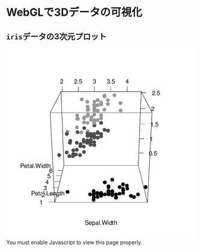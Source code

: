 # WebGLで3Dデータの可視化




## `iris`データの3次元プロット

<script src="CanvasMatrix.js" type="text/javascript"></script>
<canvas id="webgl_sample_01textureCanvas" style="display: none;" width="256" height="256">
<img src="webgl_sample_01snapshot.png" alt="webgl_sample_01snapshot" width=505/><br>
	Your browser does not support the HTML5 canvas element.</canvas>
<!-- ****** points object 6 ****** -->
<script id="webgl_sample_01vshader6" type="x-shader/x-vertex">
	attribute vec3 aPos;
	attribute vec4 aCol;
	uniform mat4 mvMatrix;
	uniform mat4 prMatrix;
	varying vec4 vCol;
	varying vec4 vPosition;
	void main(void) {
	  vPosition = mvMatrix * vec4(aPos, 1.);
	  gl_Position = prMatrix * vPosition;
	  gl_PointSize = 10.;
	  vCol = aCol;
	}
</script>
<script id="webgl_sample_01fshader6" type="x-shader/x-fragment"> 
	#ifdef GL_ES
	precision highp float;
	#endif
	varying vec4 vCol; // carries alpha
	varying vec4 vPosition;
	void main(void) {
      vec4 colDiff = vCol;
	  vec4 lighteffect = colDiff;
	  gl_FragColor = lighteffect;
	}
</script> 
<!-- ****** text object 8 ****** -->
<script id="webgl_sample_01vshader8" type="x-shader/x-vertex">
	attribute vec3 aPos;
	attribute vec4 aCol;
	uniform mat4 mvMatrix;
	uniform mat4 prMatrix;
	varying vec4 vCol;
	varying vec4 vPosition;
	attribute vec2 aTexcoord;
	varying vec2 vTexcoord;
	attribute vec2 aOfs;
	void main(void) {
	  vCol = aCol;
	  vTexcoord = aTexcoord;
	  vec4 pos = prMatrix * mvMatrix * vec4(aPos, 1.);
	  pos = pos/pos.w;
	  gl_Position = pos + vec4(aOfs, 0.,0.);
	}
</script>
<script id="webgl_sample_01fshader8" type="x-shader/x-fragment"> 
	#ifdef GL_ES
	precision highp float;
	#endif
	varying vec4 vCol; // carries alpha
	varying vec4 vPosition;
	varying vec2 vTexcoord;
	uniform sampler2D uSampler;
	void main(void) {
      vec4 colDiff = vCol;
	  vec4 lighteffect = colDiff;
	  vec4 textureColor = lighteffect*texture2D(uSampler, vTexcoord);
	  if (textureColor.a < 0.1)
	    discard;
	  else
	    gl_FragColor = textureColor;
	}
</script> 
<!-- ****** text object 9 ****** -->
<script id="webgl_sample_01vshader9" type="x-shader/x-vertex">
	attribute vec3 aPos;
	attribute vec4 aCol;
	uniform mat4 mvMatrix;
	uniform mat4 prMatrix;
	varying vec4 vCol;
	varying vec4 vPosition;
	attribute vec2 aTexcoord;
	varying vec2 vTexcoord;
	attribute vec2 aOfs;
	void main(void) {
	  vCol = aCol;
	  vTexcoord = aTexcoord;
	  vec4 pos = prMatrix * mvMatrix * vec4(aPos, 1.);
	  pos = pos/pos.w;
	  gl_Position = pos + vec4(aOfs, 0.,0.);
	}
</script>
<script id="webgl_sample_01fshader9" type="x-shader/x-fragment"> 
	#ifdef GL_ES
	precision highp float;
	#endif
	varying vec4 vCol; // carries alpha
	varying vec4 vPosition;
	varying vec2 vTexcoord;
	uniform sampler2D uSampler;
	void main(void) {
      vec4 colDiff = vCol;
	  vec4 lighteffect = colDiff;
	  vec4 textureColor = lighteffect*texture2D(uSampler, vTexcoord);
	  if (textureColor.a < 0.1)
	    discard;
	  else
	    gl_FragColor = textureColor;
	}
</script> 
<!-- ****** text object 10 ****** -->
<script id="webgl_sample_01vshader10" type="x-shader/x-vertex">
	attribute vec3 aPos;
	attribute vec4 aCol;
	uniform mat4 mvMatrix;
	uniform mat4 prMatrix;
	varying vec4 vCol;
	varying vec4 vPosition;
	attribute vec2 aTexcoord;
	varying vec2 vTexcoord;
	attribute vec2 aOfs;
	void main(void) {
	  vCol = aCol;
	  vTexcoord = aTexcoord;
	  vec4 pos = prMatrix * mvMatrix * vec4(aPos, 1.);
	  pos = pos/pos.w;
	  gl_Position = pos + vec4(aOfs, 0.,0.);
	}
</script>
<script id="webgl_sample_01fshader10" type="x-shader/x-fragment"> 
	#ifdef GL_ES
	precision highp float;
	#endif
	varying vec4 vCol; // carries alpha
	varying vec4 vPosition;
	varying vec2 vTexcoord;
	uniform sampler2D uSampler;
	void main(void) {
      vec4 colDiff = vCol;
	  vec4 lighteffect = colDiff;
	  vec4 textureColor = lighteffect*texture2D(uSampler, vTexcoord);
	  if (textureColor.a < 0.1)
	    discard;
	  else
	    gl_FragColor = textureColor;
	}
</script> 
<!-- ****** lines object 11 ****** -->
<script id="webgl_sample_01vshader11" type="x-shader/x-vertex">
	attribute vec3 aPos;
	attribute vec4 aCol;
	uniform mat4 mvMatrix;
	uniform mat4 prMatrix;
	varying vec4 vCol;
	varying vec4 vPosition;
	void main(void) {
	  vPosition = mvMatrix * vec4(aPos, 1.);
	  gl_Position = prMatrix * vPosition;
	  vCol = aCol;
	}
</script>
<script id="webgl_sample_01fshader11" type="x-shader/x-fragment"> 
	#ifdef GL_ES
	precision highp float;
	#endif
	varying vec4 vCol; // carries alpha
	varying vec4 vPosition;
	void main(void) {
      vec4 colDiff = vCol;
	  vec4 lighteffect = colDiff;
	  gl_FragColor = lighteffect;
	}
</script> 
<!-- ****** text object 12 ****** -->
<script id="webgl_sample_01vshader12" type="x-shader/x-vertex">
	attribute vec3 aPos;
	attribute vec4 aCol;
	uniform mat4 mvMatrix;
	uniform mat4 prMatrix;
	varying vec4 vCol;
	varying vec4 vPosition;
	attribute vec2 aTexcoord;
	varying vec2 vTexcoord;
	attribute vec2 aOfs;
	void main(void) {
	  vCol = aCol;
	  vTexcoord = aTexcoord;
	  vec4 pos = prMatrix * mvMatrix * vec4(aPos, 1.);
	  pos = pos/pos.w;
	  gl_Position = pos + vec4(aOfs, 0.,0.);
	}
</script>
<script id="webgl_sample_01fshader12" type="x-shader/x-fragment"> 
	#ifdef GL_ES
	precision highp float;
	#endif
	varying vec4 vCol; // carries alpha
	varying vec4 vPosition;
	varying vec2 vTexcoord;
	uniform sampler2D uSampler;
	void main(void) {
      vec4 colDiff = vCol;
	  vec4 lighteffect = colDiff;
	  vec4 textureColor = lighteffect*texture2D(uSampler, vTexcoord);
	  if (textureColor.a < 0.1)
	    discard;
	  else
	    gl_FragColor = textureColor;
	}
</script> 
<!-- ****** lines object 13 ****** -->
<script id="webgl_sample_01vshader13" type="x-shader/x-vertex">
	attribute vec3 aPos;
	attribute vec4 aCol;
	uniform mat4 mvMatrix;
	uniform mat4 prMatrix;
	varying vec4 vCol;
	varying vec4 vPosition;
	void main(void) {
	  vPosition = mvMatrix * vec4(aPos, 1.);
	  gl_Position = prMatrix * vPosition;
	  vCol = aCol;
	}
</script>
<script id="webgl_sample_01fshader13" type="x-shader/x-fragment"> 
	#ifdef GL_ES
	precision highp float;
	#endif
	varying vec4 vCol; // carries alpha
	varying vec4 vPosition;
	void main(void) {
      vec4 colDiff = vCol;
	  vec4 lighteffect = colDiff;
	  gl_FragColor = lighteffect;
	}
</script> 
<!-- ****** text object 14 ****** -->
<script id="webgl_sample_01vshader14" type="x-shader/x-vertex">
	attribute vec3 aPos;
	attribute vec4 aCol;
	uniform mat4 mvMatrix;
	uniform mat4 prMatrix;
	varying vec4 vCol;
	varying vec4 vPosition;
	attribute vec2 aTexcoord;
	varying vec2 vTexcoord;
	attribute vec2 aOfs;
	void main(void) {
	  vCol = aCol;
	  vTexcoord = aTexcoord;
	  vec4 pos = prMatrix * mvMatrix * vec4(aPos, 1.);
	  pos = pos/pos.w;
	  gl_Position = pos + vec4(aOfs, 0.,0.);
	}
</script>
<script id="webgl_sample_01fshader14" type="x-shader/x-fragment"> 
	#ifdef GL_ES
	precision highp float;
	#endif
	varying vec4 vCol; // carries alpha
	varying vec4 vPosition;
	varying vec2 vTexcoord;
	uniform sampler2D uSampler;
	void main(void) {
      vec4 colDiff = vCol;
	  vec4 lighteffect = colDiff;
	  vec4 textureColor = lighteffect*texture2D(uSampler, vTexcoord);
	  if (textureColor.a < 0.1)
	    discard;
	  else
	    gl_FragColor = textureColor;
	}
</script> 
<!-- ****** lines object 15 ****** -->
<script id="webgl_sample_01vshader15" type="x-shader/x-vertex">
	attribute vec3 aPos;
	attribute vec4 aCol;
	uniform mat4 mvMatrix;
	uniform mat4 prMatrix;
	varying vec4 vCol;
	varying vec4 vPosition;
	void main(void) {
	  vPosition = mvMatrix * vec4(aPos, 1.);
	  gl_Position = prMatrix * vPosition;
	  vCol = aCol;
	}
</script>
<script id="webgl_sample_01fshader15" type="x-shader/x-fragment"> 
	#ifdef GL_ES
	precision highp float;
	#endif
	varying vec4 vCol; // carries alpha
	varying vec4 vPosition;
	void main(void) {
      vec4 colDiff = vCol;
	  vec4 lighteffect = colDiff;
	  gl_FragColor = lighteffect;
	}
</script> 
<!-- ****** text object 16 ****** -->
<script id="webgl_sample_01vshader16" type="x-shader/x-vertex">
	attribute vec3 aPos;
	attribute vec4 aCol;
	uniform mat4 mvMatrix;
	uniform mat4 prMatrix;
	varying vec4 vCol;
	varying vec4 vPosition;
	attribute vec2 aTexcoord;
	varying vec2 vTexcoord;
	attribute vec2 aOfs;
	void main(void) {
	  vCol = aCol;
	  vTexcoord = aTexcoord;
	  vec4 pos = prMatrix * mvMatrix * vec4(aPos, 1.);
	  pos = pos/pos.w;
	  gl_Position = pos + vec4(aOfs, 0.,0.);
	}
</script>
<script id="webgl_sample_01fshader16" type="x-shader/x-fragment"> 
	#ifdef GL_ES
	precision highp float;
	#endif
	varying vec4 vCol; // carries alpha
	varying vec4 vPosition;
	varying vec2 vTexcoord;
	uniform sampler2D uSampler;
	void main(void) {
      vec4 colDiff = vCol;
	  vec4 lighteffect = colDiff;
	  vec4 textureColor = lighteffect*texture2D(uSampler, vTexcoord);
	  if (textureColor.a < 0.1)
	    discard;
	  else
	    gl_FragColor = textureColor;
	}
</script> 
<!-- ****** lines object 17 ****** -->
<script id="webgl_sample_01vshader17" type="x-shader/x-vertex">
	attribute vec3 aPos;
	attribute vec4 aCol;
	uniform mat4 mvMatrix;
	uniform mat4 prMatrix;
	varying vec4 vCol;
	varying vec4 vPosition;
	void main(void) {
	  vPosition = mvMatrix * vec4(aPos, 1.);
	  gl_Position = prMatrix * vPosition;
	  vCol = aCol;
	}
</script>
<script id="webgl_sample_01fshader17" type="x-shader/x-fragment"> 
	#ifdef GL_ES
	precision highp float;
	#endif
	varying vec4 vCol; // carries alpha
	varying vec4 vPosition;
	void main(void) {
      vec4 colDiff = vCol;
	  vec4 lighteffect = colDiff;
	  gl_FragColor = lighteffect;
	}
</script> 
<script type="text/javascript"> 
	function getShader ( gl, id ){
	   var shaderScript = document.getElementById ( id );
	   var str = "";
	   var k = shaderScript.firstChild;
	   while ( k ){
	     if ( k.nodeType == 3 ) str += k.textContent;
	     k = k.nextSibling;
	   }
	   var shader;
	   if ( shaderScript.type == "x-shader/x-fragment" )
             shader = gl.createShader ( gl.FRAGMENT_SHADER );
	   else if ( shaderScript.type == "x-shader/x-vertex" )
             shader = gl.createShader(gl.VERTEX_SHADER);
	   else return null;
	   gl.shaderSource(shader, str);
	   gl.compileShader(shader);
	   if (gl.getShaderParameter(shader, gl.COMPILE_STATUS) == 0)
	     alert(gl.getShaderInfoLog(shader));
	   return shader;
	}
	var min = Math.min;
	var max = Math.max;
	var sqrt = Math.sqrt;
	var sin = Math.sin;
	var acos = Math.acos;
	var tan = Math.tan;
	var SQRT2 = Math.SQRT2;
	var PI = Math.PI;
	var log = Math.log;
	var exp = Math.exp;
	function webgl_sample_01webGLStart() {
	   var debug = function(msg) {
	     document.getElementById("webgl_sample_01debug").innerHTML = msg;
	   }
	   debug("");
	   var canvas = document.getElementById("webgl_sample_01canvas");
	   if (!window.WebGLRenderingContext){
	     debug("<img src=\"webgl_sample_01snapshot.png\" alt=\"webgl_sample_01snapshot\" width=505/><br> Your browser does not support WebGL. See <a href=\"http://get.webgl.org\">http://get.webgl.org</a>");
	     return;
	   }
	   var gl;
	   try {
	     // Try to grab the standard context. If it fails, fallback to experimental.
	     gl = canvas.getContext("webgl") 
	       || canvas.getContext("experimental-webgl");
	   }
	   catch(e) {}
	   if ( !gl ) {
	     debug("<img src=\"webgl_sample_01snapshot.png\" alt=\"webgl_sample_01snapshot\" width=505/><br> Your browser appears to support WebGL, but did not create a WebGL context.  See <a href=\"http://get.webgl.org\">http://get.webgl.org</a>");
	     return;
	   }
	   var width = 505;  var height = 505;
	   canvas.width = width;   canvas.height = height;
	   gl.viewport(0, 0, width, height);
	   var prMatrix = new CanvasMatrix4();
	   var mvMatrix = new CanvasMatrix4();
	   var normMatrix = new CanvasMatrix4();
	   var saveMat = new CanvasMatrix4();
	   saveMat.makeIdentity();
	   var distance;
	   var posLoc = 0;
	   var colLoc = 1;
	   var zoom = 1;
	   var fov = 30;
	   var userMatrix = new CanvasMatrix4();
	   userMatrix.load([
	    1, 0, 0, 0,
	    0, 0.3420201, -0.9396926, 0,
	    0, 0.9396926, 0.3420201, 0,
	    0, 0, 0, 1
		]);
	   function getPowerOfTwo(value) {
	     var pow = 1;
	     while(pow<value) {
	       pow *= 2;
	     }
	     return pow;
	   }
	   function handleLoadedTexture(texture, textureCanvas) {
	     gl.pixelStorei(gl.UNPACK_FLIP_Y_WEBGL, true);
	     gl.bindTexture(gl.TEXTURE_2D, texture);
	     gl.texImage2D(gl.TEXTURE_2D, 0, gl.RGBA, gl.RGBA, gl.UNSIGNED_BYTE, textureCanvas);
	     gl.texParameteri(gl.TEXTURE_2D, gl.TEXTURE_MAG_FILTER, gl.LINEAR);
	     gl.texParameteri(gl.TEXTURE_2D, gl.TEXTURE_MIN_FILTER, gl.LINEAR_MIPMAP_NEAREST);
	     gl.generateMipmap(gl.TEXTURE_2D);
	     gl.bindTexture(gl.TEXTURE_2D, null);
	   }
	   function loadImageToTexture(filename, texture) {   
	     var canvas = document.getElementById("webgl_sample_01textureCanvas");
	     var ctx = canvas.getContext("2d");
	     var image = new Image();
	     image.onload = function() {
	       var w = image.width;
	       var h = image.height;
	       var canvasX = getPowerOfTwo(w);
	       var canvasY = getPowerOfTwo(h);
	       canvas.width = canvasX;
	       canvas.height = canvasY;
	       ctx.imageSmoothingEnabled = true;
	       ctx.drawImage(image, 0, 0, canvasX, canvasY);
	       handleLoadedTexture(texture, canvas);
   	       drawScene();
	     }
	     image.src = filename;
	   }  	   
	   function drawTextToCanvas(text, cex) {
	     var canvasX, canvasY;
	     var textX, textY;
	     var textHeight = 20 * cex;
	     var textColour = "white";
	     var fontFamily = "Arial";
	     var backgroundColour = "rgba(0,0,0,0)";
	     var canvas = document.getElementById("webgl_sample_01textureCanvas");
	     var ctx = canvas.getContext("2d");
	     ctx.font = textHeight+"px "+fontFamily;
             canvasX = 1;
             var widths = [];
	     for (var i = 0; i < text.length; i++)  {
	       widths[i] = ctx.measureText(text[i]).width;
	       canvasX = (widths[i] > canvasX) ? widths[i] : canvasX;
	     }	  
	     canvasX = getPowerOfTwo(canvasX);
	     var offset = 2*textHeight; // offset to first baseline
	     var skip = 2*textHeight;   // skip between baselines	  
	     canvasY = getPowerOfTwo(offset + text.length*skip);
	     canvas.width = canvasX;
	     canvas.height = canvasY;
	     ctx.fillStyle = backgroundColour;
	     ctx.fillRect(0, 0, ctx.canvas.width, ctx.canvas.height);
	     ctx.fillStyle = textColour;
	     ctx.textAlign = "left";
	     ctx.textBaseline = "alphabetic";
	     ctx.font = textHeight+"px "+fontFamily;
	     for(var i = 0; i < text.length; i++) {
	       textY = i*skip + offset;
	       ctx.fillText(text[i], 0,  textY);
	     }
	     return {canvasX:canvasX, canvasY:canvasY,
	             widths:widths, textHeight:textHeight,
	             offset:offset, skip:skip};
	   }
	   // ****** points object 6 ******
	   var prog6  = gl.createProgram();
	   gl.attachShader(prog6, getShader( gl, "webgl_sample_01vshader6" ));
	   gl.attachShader(prog6, getShader( gl, "webgl_sample_01fshader6" ));
	   //  Force aPos to location 0, aCol to location 1 
	   gl.bindAttribLocation(prog6, 0, "aPos");
	   gl.bindAttribLocation(prog6, 1, "aCol");
	   gl.linkProgram(prog6);
	   var v=new Float32Array([
	    3.5, 1.4, 0.2, 0, 0, 0, 1,
	    3, 1.4, 0.2, 0, 0, 0, 1,
	    3.2, 1.3, 0.2, 0, 0, 0, 1,
	    3.1, 1.5, 0.2, 0, 0, 0, 1,
	    3.6, 1.4, 0.2, 0, 0, 0, 1,
	    3.9, 1.7, 0.4, 0, 0, 0, 1,
	    3.4, 1.4, 0.3, 0, 0, 0, 1,
	    3.4, 1.5, 0.2, 0, 0, 0, 1,
	    2.9, 1.4, 0.2, 0, 0, 0, 1,
	    3.1, 1.5, 0.1, 0, 0, 0, 1,
	    3.7, 1.5, 0.2, 0, 0, 0, 1,
	    3.4, 1.6, 0.2, 0, 0, 0, 1,
	    3, 1.4, 0.1, 0, 0, 0, 1,
	    3, 1.1, 0.1, 0, 0, 0, 1,
	    4, 1.2, 0.2, 0, 0, 0, 1,
	    4.4, 1.5, 0.4, 0, 0, 0, 1,
	    3.9, 1.3, 0.4, 0, 0, 0, 1,
	    3.5, 1.4, 0.3, 0, 0, 0, 1,
	    3.8, 1.7, 0.3, 0, 0, 0, 1,
	    3.8, 1.5, 0.3, 0, 0, 0, 1,
	    3.4, 1.7, 0.2, 0, 0, 0, 1,
	    3.7, 1.5, 0.4, 0, 0, 0, 1,
	    3.6, 1, 0.2, 0, 0, 0, 1,
	    3.3, 1.7, 0.5, 0, 0, 0, 1,
	    3.4, 1.9, 0.2, 0, 0, 0, 1,
	    3, 1.6, 0.2, 0, 0, 0, 1,
	    3.4, 1.6, 0.4, 0, 0, 0, 1,
	    3.5, 1.5, 0.2, 0, 0, 0, 1,
	    3.4, 1.4, 0.2, 0, 0, 0, 1,
	    3.2, 1.6, 0.2, 0, 0, 0, 1,
	    3.1, 1.6, 0.2, 0, 0, 0, 1,
	    3.4, 1.5, 0.4, 0, 0, 0, 1,
	    4.1, 1.5, 0.1, 0, 0, 0, 1,
	    4.2, 1.4, 0.2, 0, 0, 0, 1,
	    3.1, 1.5, 0.2, 0, 0, 0, 1,
	    3.2, 1.2, 0.2, 0, 0, 0, 1,
	    3.5, 1.3, 0.2, 0, 0, 0, 1,
	    3.6, 1.4, 0.1, 0, 0, 0, 1,
	    3, 1.3, 0.2, 0, 0, 0, 1,
	    3.4, 1.5, 0.2, 0, 0, 0, 1,
	    3.5, 1.3, 0.3, 0, 0, 0, 1,
	    2.3, 1.3, 0.3, 0, 0, 0, 1,
	    3.2, 1.3, 0.2, 0, 0, 0, 1,
	    3.5, 1.6, 0.6, 0, 0, 0, 1,
	    3.8, 1.9, 0.4, 0, 0, 0, 1,
	    3, 1.4, 0.3, 0, 0, 0, 1,
	    3.8, 1.6, 0.2, 0, 0, 0, 1,
	    3.2, 1.4, 0.2, 0, 0, 0, 1,
	    3.7, 1.5, 0.2, 0, 0, 0, 1,
	    3.3, 1.4, 0.2, 0, 0, 0, 1,
	    3.2, 4.7, 1.4, 0.3019608, 0.3019608, 0.3019608, 1,
	    3.2, 4.5, 1.5, 0.3019608, 0.3019608, 0.3019608, 1,
	    3.1, 4.9, 1.5, 0.3019608, 0.3019608, 0.3019608, 1,
	    2.3, 4, 1.3, 0.3019608, 0.3019608, 0.3019608, 1,
	    2.8, 4.6, 1.5, 0.3019608, 0.3019608, 0.3019608, 1,
	    2.8, 4.5, 1.3, 0.3019608, 0.3019608, 0.3019608, 1,
	    3.3, 4.7, 1.6, 0.3019608, 0.3019608, 0.3019608, 1,
	    2.4, 3.3, 1, 0.3019608, 0.3019608, 0.3019608, 1,
	    2.9, 4.6, 1.3, 0.3019608, 0.3019608, 0.3019608, 1,
	    2.7, 3.9, 1.4, 0.3019608, 0.3019608, 0.3019608, 1,
	    2, 3.5, 1, 0.3019608, 0.3019608, 0.3019608, 1,
	    3, 4.2, 1.5, 0.3019608, 0.3019608, 0.3019608, 1,
	    2.2, 4, 1, 0.3019608, 0.3019608, 0.3019608, 1,
	    2.9, 4.7, 1.4, 0.3019608, 0.3019608, 0.3019608, 1,
	    2.9, 3.6, 1.3, 0.3019608, 0.3019608, 0.3019608, 1,
	    3.1, 4.4, 1.4, 0.3019608, 0.3019608, 0.3019608, 1,
	    3, 4.5, 1.5, 0.3019608, 0.3019608, 0.3019608, 1,
	    2.7, 4.1, 1, 0.3019608, 0.3019608, 0.3019608, 1,
	    2.2, 4.5, 1.5, 0.3019608, 0.3019608, 0.3019608, 1,
	    2.5, 3.9, 1.1, 0.3019608, 0.3019608, 0.3019608, 1,
	    3.2, 4.8, 1.8, 0.3019608, 0.3019608, 0.3019608, 1,
	    2.8, 4, 1.3, 0.3019608, 0.3019608, 0.3019608, 1,
	    2.5, 4.9, 1.5, 0.3019608, 0.3019608, 0.3019608, 1,
	    2.8, 4.7, 1.2, 0.3019608, 0.3019608, 0.3019608, 1,
	    2.9, 4.3, 1.3, 0.3019608, 0.3019608, 0.3019608, 1,
	    3, 4.4, 1.4, 0.3019608, 0.3019608, 0.3019608, 1,
	    2.8, 4.8, 1.4, 0.3019608, 0.3019608, 0.3019608, 1,
	    3, 5, 1.7, 0.3019608, 0.3019608, 0.3019608, 1,
	    2.9, 4.5, 1.5, 0.3019608, 0.3019608, 0.3019608, 1,
	    2.6, 3.5, 1, 0.3019608, 0.3019608, 0.3019608, 1,
	    2.4, 3.8, 1.1, 0.3019608, 0.3019608, 0.3019608, 1,
	    2.4, 3.7, 1, 0.3019608, 0.3019608, 0.3019608, 1,
	    2.7, 3.9, 1.2, 0.3019608, 0.3019608, 0.3019608, 1,
	    2.7, 5.1, 1.6, 0.3019608, 0.3019608, 0.3019608, 1,
	    3, 4.5, 1.5, 0.3019608, 0.3019608, 0.3019608, 1,
	    3.4, 4.5, 1.6, 0.3019608, 0.3019608, 0.3019608, 1,
	    3.1, 4.7, 1.5, 0.3019608, 0.3019608, 0.3019608, 1,
	    2.3, 4.4, 1.3, 0.3019608, 0.3019608, 0.3019608, 1,
	    3, 4.1, 1.3, 0.3019608, 0.3019608, 0.3019608, 1,
	    2.5, 4, 1.3, 0.3019608, 0.3019608, 0.3019608, 1,
	    2.6, 4.4, 1.2, 0.3019608, 0.3019608, 0.3019608, 1,
	    3, 4.6, 1.4, 0.3019608, 0.3019608, 0.3019608, 1,
	    2.6, 4, 1.2, 0.3019608, 0.3019608, 0.3019608, 1,
	    2.3, 3.3, 1, 0.3019608, 0.3019608, 0.3019608, 1,
	    2.7, 4.2, 1.3, 0.3019608, 0.3019608, 0.3019608, 1,
	    3, 4.2, 1.2, 0.3019608, 0.3019608, 0.3019608, 1,
	    2.9, 4.2, 1.3, 0.3019608, 0.3019608, 0.3019608, 1,
	    2.9, 4.3, 1.3, 0.3019608, 0.3019608, 0.3019608, 1,
	    2.5, 3, 1.1, 0.3019608, 0.3019608, 0.3019608, 1,
	    2.8, 4.1, 1.3, 0.3019608, 0.3019608, 0.3019608, 1,
	    3.3, 6, 2.5, 0.6, 0.6, 0.6, 1,
	    2.7, 5.1, 1.9, 0.6, 0.6, 0.6, 1,
	    3, 5.9, 2.1, 0.6, 0.6, 0.6, 1,
	    2.9, 5.6, 1.8, 0.6, 0.6, 0.6, 1,
	    3, 5.8, 2.2, 0.6, 0.6, 0.6, 1,
	    3, 6.6, 2.1, 0.6, 0.6, 0.6, 1,
	    2.5, 4.5, 1.7, 0.6, 0.6, 0.6, 1,
	    2.9, 6.3, 1.8, 0.6, 0.6, 0.6, 1,
	    2.5, 5.8, 1.8, 0.6, 0.6, 0.6, 1,
	    3.6, 6.1, 2.5, 0.6, 0.6, 0.6, 1,
	    3.2, 5.1, 2, 0.6, 0.6, 0.6, 1,
	    2.7, 5.3, 1.9, 0.6, 0.6, 0.6, 1,
	    3, 5.5, 2.1, 0.6, 0.6, 0.6, 1,
	    2.5, 5, 2, 0.6, 0.6, 0.6, 1,
	    2.8, 5.1, 2.4, 0.6, 0.6, 0.6, 1,
	    3.2, 5.3, 2.3, 0.6, 0.6, 0.6, 1,
	    3, 5.5, 1.8, 0.6, 0.6, 0.6, 1,
	    3.8, 6.7, 2.2, 0.6, 0.6, 0.6, 1,
	    2.6, 6.9, 2.3, 0.6, 0.6, 0.6, 1,
	    2.2, 5, 1.5, 0.6, 0.6, 0.6, 1,
	    3.2, 5.7, 2.3, 0.6, 0.6, 0.6, 1,
	    2.8, 4.9, 2, 0.6, 0.6, 0.6, 1,
	    2.8, 6.7, 2, 0.6, 0.6, 0.6, 1,
	    2.7, 4.9, 1.8, 0.6, 0.6, 0.6, 1,
	    3.3, 5.7, 2.1, 0.6, 0.6, 0.6, 1,
	    3.2, 6, 1.8, 0.6, 0.6, 0.6, 1,
	    2.8, 4.8, 1.8, 0.6, 0.6, 0.6, 1,
	    3, 4.9, 1.8, 0.6, 0.6, 0.6, 1,
	    2.8, 5.6, 2.1, 0.6, 0.6, 0.6, 1,
	    3, 5.8, 1.6, 0.6, 0.6, 0.6, 1,
	    2.8, 6.1, 1.9, 0.6, 0.6, 0.6, 1,
	    3.8, 6.4, 2, 0.6, 0.6, 0.6, 1,
	    2.8, 5.6, 2.2, 0.6, 0.6, 0.6, 1,
	    2.8, 5.1, 1.5, 0.6, 0.6, 0.6, 1,
	    2.6, 5.6, 1.4, 0.6, 0.6, 0.6, 1,
	    3, 6.1, 2.3, 0.6, 0.6, 0.6, 1,
	    3.4, 5.6, 2.4, 0.6, 0.6, 0.6, 1,
	    3.1, 5.5, 1.8, 0.6, 0.6, 0.6, 1,
	    3, 4.8, 1.8, 0.6, 0.6, 0.6, 1,
	    3.1, 5.4, 2.1, 0.6, 0.6, 0.6, 1,
	    3.1, 5.6, 2.4, 0.6, 0.6, 0.6, 1,
	    3.1, 5.1, 2.3, 0.6, 0.6, 0.6, 1,
	    2.7, 5.1, 1.9, 0.6, 0.6, 0.6, 1,
	    3.2, 5.9, 2.3, 0.6, 0.6, 0.6, 1,
	    3.3, 5.7, 2.5, 0.6, 0.6, 0.6, 1,
	    3, 5.2, 2.3, 0.6, 0.6, 0.6, 1,
	    2.5, 5, 1.9, 0.6, 0.6, 0.6, 1,
	    3, 5.2, 2, 0.6, 0.6, 0.6, 1,
	    3.4, 5.4, 2.3, 0.6, 0.6, 0.6, 1,
	    3, 5.1, 1.8, 0.6, 0.6, 0.6, 1
	   ]);
	   var buf6 = gl.createBuffer();
	   gl.bindBuffer(gl.ARRAY_BUFFER, buf6);
	   gl.bufferData(gl.ARRAY_BUFFER, v, gl.STATIC_DRAW);
	   var mvMatLoc6 = gl.getUniformLocation(prog6,"mvMatrix");
	   var prMatLoc6 = gl.getUniformLocation(prog6,"prMatrix");
	   // ****** text object 8 ******
	   var prog8  = gl.createProgram();
	   gl.attachShader(prog8, getShader( gl, "webgl_sample_01vshader8" ));
	   gl.attachShader(prog8, getShader( gl, "webgl_sample_01fshader8" ));
	   //  Force aPos to location 0, aCol to location 1 
	   gl.bindAttribLocation(prog8, 0, "aPos");
	   gl.bindAttribLocation(prog8, 1, "aCol");
	   gl.linkProgram(prog8);
	   var texts = [
	    "Sepal.Width"
	   ];
	   var texinfo = drawTextToCanvas(texts, 1);	 
	   var canvasX8 = texinfo.canvasX;
	   var canvasY8 = texinfo.canvasY;
	   var ofsLoc8 = gl.getAttribLocation(prog8, "aOfs");
	   var texture8 = gl.createTexture();
	   var texLoc8 = gl.getAttribLocation(prog8, "aTexcoord");
	   var sampler8 = gl.getUniformLocation(prog8,"uSampler");
    	   handleLoadedTexture(texture8, document.getElementById("webgl_sample_01textureCanvas"));
	   var v=new Float32Array([
	    3.2, -5.001617e-05, -0.3068, 0, -0.5, 0.5, 0.5,
	    3.2, -5.001617e-05, -0.3068, 1, -0.5, 0.5, 0.5,
	    3.2, -5.001617e-05, -0.3068, 1, 1.5, 0.5, 0.5,
	    3.2, -5.001617e-05, -0.3068, 0, 1.5, 0.5, 0.5
	   ]);
	   for (var i=0; i<1; i++) 
	     for (var j=0; j<4; j++) {
	         ind = 7*(4*i + j) + 3;
	         v[ind+2] = 2*(v[ind]-v[ind+2])*texinfo.widths[i]/width;
	         v[ind+3] = 2*(v[ind+1]-v[ind+3])*texinfo.textHeight/height;
	         v[ind] *= texinfo.widths[i]/texinfo.canvasX;
	         v[ind+1] = 1.0-(texinfo.offset + i*texinfo.skip 
	           - v[ind+1]*texinfo.textHeight)/texinfo.canvasY;
	     }
	   var f=new Uint16Array([
	    0, 1, 2, 0, 2, 3
	   ]);
	   var buf8 = gl.createBuffer();
	   gl.bindBuffer(gl.ARRAY_BUFFER, buf8);
	   gl.bufferData(gl.ARRAY_BUFFER, v, gl.STATIC_DRAW);
	   var ibuf8 = gl.createBuffer();
	   gl.bindBuffer(gl.ELEMENT_ARRAY_BUFFER, ibuf8);
	   gl.bufferData(gl.ELEMENT_ARRAY_BUFFER, f, gl.STATIC_DRAW);
	   var mvMatLoc8 = gl.getUniformLocation(prog8,"mvMatrix");
	   var prMatLoc8 = gl.getUniformLocation(prog8,"prMatrix");
	   // ****** text object 9 ******
	   var prog9  = gl.createProgram();
	   gl.attachShader(prog9, getShader( gl, "webgl_sample_01vshader9" ));
	   gl.attachShader(prog9, getShader( gl, "webgl_sample_01fshader9" ));
	   //  Force aPos to location 0, aCol to location 1 
	   gl.bindAttribLocation(prog9, 0, "aPos");
	   gl.bindAttribLocation(prog9, 1, "aCol");
	   gl.linkProgram(prog9);
	   var texts = [
	    "Petal.Length"
	   ];
	   var texinfo = drawTextToCanvas(texts, 1);	 
	   var canvasX9 = texinfo.canvasX;
	   var canvasY9 = texinfo.canvasY;
	   var ofsLoc9 = gl.getAttribLocation(prog9, "aOfs");
	   var texture9 = gl.createTexture();
	   var texLoc9 = gl.getAttribLocation(prog9, "aTexcoord");
	   var sampler9 = gl.getUniformLocation(prog9,"uSampler");
    	   handleLoadedTexture(texture9, document.getElementById("webgl_sample_01textureCanvas"));
	   var v=new Float32Array([
	    1.5932, 3.95, -0.3068, 0, -0.5, 0.5, 0.5,
	    1.5932, 3.95, -0.3068, 1, -0.5, 0.5, 0.5,
	    1.5932, 3.95, -0.3068, 1, 1.5, 0.5, 0.5,
	    1.5932, 3.95, -0.3068, 0, 1.5, 0.5, 0.5
	   ]);
	   for (var i=0; i<1; i++) 
	     for (var j=0; j<4; j++) {
	         ind = 7*(4*i + j) + 3;
	         v[ind+2] = 2*(v[ind]-v[ind+2])*texinfo.widths[i]/width;
	         v[ind+3] = 2*(v[ind+1]-v[ind+3])*texinfo.textHeight/height;
	         v[ind] *= texinfo.widths[i]/texinfo.canvasX;
	         v[ind+1] = 1.0-(texinfo.offset + i*texinfo.skip 
	           - v[ind+1]*texinfo.textHeight)/texinfo.canvasY;
	     }
	   var f=new Uint16Array([
	    0, 1, 2, 0, 2, 3
	   ]);
	   var buf9 = gl.createBuffer();
	   gl.bindBuffer(gl.ARRAY_BUFFER, buf9);
	   gl.bufferData(gl.ARRAY_BUFFER, v, gl.STATIC_DRAW);
	   var ibuf9 = gl.createBuffer();
	   gl.bindBuffer(gl.ELEMENT_ARRAY_BUFFER, ibuf9);
	   gl.bufferData(gl.ELEMENT_ARRAY_BUFFER, f, gl.STATIC_DRAW);
	   var mvMatLoc9 = gl.getUniformLocation(prog9,"mvMatrix");
	   var prMatLoc9 = gl.getUniformLocation(prog9,"prMatrix");
	   // ****** text object 10 ******
	   var prog10  = gl.createProgram();
	   gl.attachShader(prog10, getShader( gl, "webgl_sample_01vshader10" ));
	   gl.attachShader(prog10, getShader( gl, "webgl_sample_01fshader10" ));
	   //  Force aPos to location 0, aCol to location 1 
	   gl.bindAttribLocation(prog10, 0, "aPos");
	   gl.bindAttribLocation(prog10, 1, "aCol");
	   gl.linkProgram(prog10);
	   var texts = [
	    "Petal.Width"
	   ];
	   var texinfo = drawTextToCanvas(texts, 1);	 
	   var canvasX10 = texinfo.canvasX;
	   var canvasY10 = texinfo.canvasY;
	   var ofsLoc10 = gl.getAttribLocation(prog10, "aOfs");
	   var texture10 = gl.createTexture();
	   var texLoc10 = gl.getAttribLocation(prog10, "aTexcoord");
	   var sampler10 = gl.getUniformLocation(prog10,"uSampler");
    	   handleLoadedTexture(texture10, document.getElementById("webgl_sample_01textureCanvas"));
	   var v=new Float32Array([
	    1.5932, -5.001617e-05, 1.3, 0, -0.5, 0.5, 0.5,
	    1.5932, -5.001617e-05, 1.3, 1, -0.5, 0.5, 0.5,
	    1.5932, -5.001617e-05, 1.3, 1, 1.5, 0.5, 0.5,
	    1.5932, -5.001617e-05, 1.3, 0, 1.5, 0.5, 0.5
	   ]);
	   for (var i=0; i<1; i++) 
	     for (var j=0; j<4; j++) {
	         ind = 7*(4*i + j) + 3;
	         v[ind+2] = 2*(v[ind]-v[ind+2])*texinfo.widths[i]/width;
	         v[ind+3] = 2*(v[ind+1]-v[ind+3])*texinfo.textHeight/height;
	         v[ind] *= texinfo.widths[i]/texinfo.canvasX;
	         v[ind+1] = 1.0-(texinfo.offset + i*texinfo.skip 
	           - v[ind+1]*texinfo.textHeight)/texinfo.canvasY;
	     }
	   var f=new Uint16Array([
	    0, 1, 2, 0, 2, 3
	   ]);
	   var buf10 = gl.createBuffer();
	   gl.bindBuffer(gl.ARRAY_BUFFER, buf10);
	   gl.bufferData(gl.ARRAY_BUFFER, v, gl.STATIC_DRAW);
	   var ibuf10 = gl.createBuffer();
	   gl.bindBuffer(gl.ELEMENT_ARRAY_BUFFER, ibuf10);
	   gl.bufferData(gl.ELEMENT_ARRAY_BUFFER, f, gl.STATIC_DRAW);
	   var mvMatLoc10 = gl.getUniformLocation(prog10,"mvMatrix");
	   var prMatLoc10 = gl.getUniformLocation(prog10,"prMatrix");
	   // ****** lines object 11 ******
	   var prog11  = gl.createProgram();
	   gl.attachShader(prog11, getShader( gl, "webgl_sample_01vshader11" ));
	   gl.attachShader(prog11, getShader( gl, "webgl_sample_01fshader11" ));
	   //  Force aPos to location 0, aCol to location 1 
	   gl.bindAttribLocation(prog11, 0, "aPos");
	   gl.bindAttribLocation(prog11, 1, "aCol");
	   gl.linkProgram(prog11);
	   var v=new Float32Array([
	    2, 0.9115, 0.064,
	    4, 0.9115, 0.064,
	    2, 0.9115, 0.064,
	    2, 0.759575, 0.002200002,
	    2.5, 0.9115, 0.064,
	    2.5, 0.759575, 0.002200002,
	    3, 0.9115, 0.064,
	    3, 0.759575, 0.002200002,
	    3.5, 0.9115, 0.064,
	    3.5, 0.759575, 0.002200002,
	    4, 0.9115, 0.064,
	    4, 0.759575, 0.002200002
	   ]);
	   var buf11 = gl.createBuffer();
	   gl.bindBuffer(gl.ARRAY_BUFFER, buf11);
	   gl.bufferData(gl.ARRAY_BUFFER, v, gl.STATIC_DRAW);
	   var mvMatLoc11 = gl.getUniformLocation(prog11,"mvMatrix");
	   var prMatLoc11 = gl.getUniformLocation(prog11,"prMatrix");
	   // ****** text object 12 ******
	   var prog12  = gl.createProgram();
	   gl.attachShader(prog12, getShader( gl, "webgl_sample_01vshader12" ));
	   gl.attachShader(prog12, getShader( gl, "webgl_sample_01fshader12" ));
	   //  Force aPos to location 0, aCol to location 1 
	   gl.bindAttribLocation(prog12, 0, "aPos");
	   gl.bindAttribLocation(prog12, 1, "aCol");
	   gl.linkProgram(prog12);
	   var texts = [
	    "2",
	    "2.5",
	    "3",
	    "3.5",
	    "4"
	   ];
	   var texinfo = drawTextToCanvas(texts, 1);	 
	   var canvasX12 = texinfo.canvasX;
	   var canvasY12 = texinfo.canvasY;
	   var ofsLoc12 = gl.getAttribLocation(prog12, "aOfs");
	   var texture12 = gl.createTexture();
	   var texLoc12 = gl.getAttribLocation(prog12, "aTexcoord");
	   var sampler12 = gl.getUniformLocation(prog12,"uSampler");
    	   handleLoadedTexture(texture12, document.getElementById("webgl_sample_01textureCanvas"));
	   var v=new Float32Array([
	    2, 0.455725, -0.1214, 0, -0.5, 0.5, 0.5,
	    2, 0.455725, -0.1214, 1, -0.5, 0.5, 0.5,
	    2, 0.455725, -0.1214, 1, 1.5, 0.5, 0.5,
	    2, 0.455725, -0.1214, 0, 1.5, 0.5, 0.5,
	    2.5, 0.455725, -0.1214, 0, -0.5, 0.5, 0.5,
	    2.5, 0.455725, -0.1214, 1, -0.5, 0.5, 0.5,
	    2.5, 0.455725, -0.1214, 1, 1.5, 0.5, 0.5,
	    2.5, 0.455725, -0.1214, 0, 1.5, 0.5, 0.5,
	    3, 0.455725, -0.1214, 0, -0.5, 0.5, 0.5,
	    3, 0.455725, -0.1214, 1, -0.5, 0.5, 0.5,
	    3, 0.455725, -0.1214, 1, 1.5, 0.5, 0.5,
	    3, 0.455725, -0.1214, 0, 1.5, 0.5, 0.5,
	    3.5, 0.455725, -0.1214, 0, -0.5, 0.5, 0.5,
	    3.5, 0.455725, -0.1214, 1, -0.5, 0.5, 0.5,
	    3.5, 0.455725, -0.1214, 1, 1.5, 0.5, 0.5,
	    3.5, 0.455725, -0.1214, 0, 1.5, 0.5, 0.5,
	    4, 0.455725, -0.1214, 0, -0.5, 0.5, 0.5,
	    4, 0.455725, -0.1214, 1, -0.5, 0.5, 0.5,
	    4, 0.455725, -0.1214, 1, 1.5, 0.5, 0.5,
	    4, 0.455725, -0.1214, 0, 1.5, 0.5, 0.5
	   ]);
	   for (var i=0; i<5; i++) 
	     for (var j=0; j<4; j++) {
	         ind = 7*(4*i + j) + 3;
	         v[ind+2] = 2*(v[ind]-v[ind+2])*texinfo.widths[i]/width;
	         v[ind+3] = 2*(v[ind+1]-v[ind+3])*texinfo.textHeight/height;
	         v[ind] *= texinfo.widths[i]/texinfo.canvasX;
	         v[ind+1] = 1.0-(texinfo.offset + i*texinfo.skip 
	           - v[ind+1]*texinfo.textHeight)/texinfo.canvasY;
	     }
	   var f=new Uint16Array([
	    0, 1, 2, 0, 2, 3,
	    4, 5, 6, 4, 6, 7,
	    8, 9, 10, 8, 10, 11,
	    12, 13, 14, 12, 14, 15,
	    16, 17, 18, 16, 18, 19
	   ]);
	   var buf12 = gl.createBuffer();
	   gl.bindBuffer(gl.ARRAY_BUFFER, buf12);
	   gl.bufferData(gl.ARRAY_BUFFER, v, gl.STATIC_DRAW);
	   var ibuf12 = gl.createBuffer();
	   gl.bindBuffer(gl.ELEMENT_ARRAY_BUFFER, ibuf12);
	   gl.bufferData(gl.ELEMENT_ARRAY_BUFFER, f, gl.STATIC_DRAW);
	   var mvMatLoc12 = gl.getUniformLocation(prog12,"mvMatrix");
	   var prMatLoc12 = gl.getUniformLocation(prog12,"prMatrix");
	   // ****** lines object 13 ******
	   var prog13  = gl.createProgram();
	   gl.attachShader(prog13, getShader( gl, "webgl_sample_01vshader13" ));
	   gl.attachShader(prog13, getShader( gl, "webgl_sample_01fshader13" ));
	   //  Force aPos to location 0, aCol to location 1 
	   gl.bindAttribLocation(prog13, 0, "aPos");
	   gl.bindAttribLocation(prog13, 1, "aCol");
	   gl.linkProgram(prog13);
	   var v=new Float32Array([
	    1.964, 1, 0.064,
	    1.964, 6, 0.064,
	    1.964, 1, 0.064,
	    1.9022, 1, 0.002200002,
	    1.964, 2, 0.064,
	    1.9022, 2, 0.002200002,
	    1.964, 3, 0.064,
	    1.9022, 3, 0.002200002,
	    1.964, 4, 0.064,
	    1.9022, 4, 0.002200002,
	    1.964, 5, 0.064,
	    1.9022, 5, 0.002200002,
	    1.964, 6, 0.064,
	    1.9022, 6, 0.002200002
	   ]);
	   var buf13 = gl.createBuffer();
	   gl.bindBuffer(gl.ARRAY_BUFFER, buf13);
	   gl.bufferData(gl.ARRAY_BUFFER, v, gl.STATIC_DRAW);
	   var mvMatLoc13 = gl.getUniformLocation(prog13,"mvMatrix");
	   var prMatLoc13 = gl.getUniformLocation(prog13,"prMatrix");
	   // ****** text object 14 ******
	   var prog14  = gl.createProgram();
	   gl.attachShader(prog14, getShader( gl, "webgl_sample_01vshader14" ));
	   gl.attachShader(prog14, getShader( gl, "webgl_sample_01fshader14" ));
	   //  Force aPos to location 0, aCol to location 1 
	   gl.bindAttribLocation(prog14, 0, "aPos");
	   gl.bindAttribLocation(prog14, 1, "aCol");
	   gl.linkProgram(prog14);
	   var texts = [
	    "1",
	    "2",
	    "3",
	    "4",
	    "5",
	    "6"
	   ];
	   var texinfo = drawTextToCanvas(texts, 1);	 
	   var canvasX14 = texinfo.canvasX;
	   var canvasY14 = texinfo.canvasY;
	   var ofsLoc14 = gl.getAttribLocation(prog14, "aOfs");
	   var texture14 = gl.createTexture();
	   var texLoc14 = gl.getAttribLocation(prog14, "aTexcoord");
	   var sampler14 = gl.getUniformLocation(prog14,"uSampler");
    	   handleLoadedTexture(texture14, document.getElementById("webgl_sample_01textureCanvas"));
	   var v=new Float32Array([
	    1.7786, 1, -0.1214, 0, -0.5, 0.5, 0.5,
	    1.7786, 1, -0.1214, 1, -0.5, 0.5, 0.5,
	    1.7786, 1, -0.1214, 1, 1.5, 0.5, 0.5,
	    1.7786, 1, -0.1214, 0, 1.5, 0.5, 0.5,
	    1.7786, 2, -0.1214, 0, -0.5, 0.5, 0.5,
	    1.7786, 2, -0.1214, 1, -0.5, 0.5, 0.5,
	    1.7786, 2, -0.1214, 1, 1.5, 0.5, 0.5,
	    1.7786, 2, -0.1214, 0, 1.5, 0.5, 0.5,
	    1.7786, 3, -0.1214, 0, -0.5, 0.5, 0.5,
	    1.7786, 3, -0.1214, 1, -0.5, 0.5, 0.5,
	    1.7786, 3, -0.1214, 1, 1.5, 0.5, 0.5,
	    1.7786, 3, -0.1214, 0, 1.5, 0.5, 0.5,
	    1.7786, 4, -0.1214, 0, -0.5, 0.5, 0.5,
	    1.7786, 4, -0.1214, 1, -0.5, 0.5, 0.5,
	    1.7786, 4, -0.1214, 1, 1.5, 0.5, 0.5,
	    1.7786, 4, -0.1214, 0, 1.5, 0.5, 0.5,
	    1.7786, 5, -0.1214, 0, -0.5, 0.5, 0.5,
	    1.7786, 5, -0.1214, 1, -0.5, 0.5, 0.5,
	    1.7786, 5, -0.1214, 1, 1.5, 0.5, 0.5,
	    1.7786, 5, -0.1214, 0, 1.5, 0.5, 0.5,
	    1.7786, 6, -0.1214, 0, -0.5, 0.5, 0.5,
	    1.7786, 6, -0.1214, 1, -0.5, 0.5, 0.5,
	    1.7786, 6, -0.1214, 1, 1.5, 0.5, 0.5,
	    1.7786, 6, -0.1214, 0, 1.5, 0.5, 0.5
	   ]);
	   for (var i=0; i<6; i++) 
	     for (var j=0; j<4; j++) {
	         ind = 7*(4*i + j) + 3;
	         v[ind+2] = 2*(v[ind]-v[ind+2])*texinfo.widths[i]/width;
	         v[ind+3] = 2*(v[ind+1]-v[ind+3])*texinfo.textHeight/height;
	         v[ind] *= texinfo.widths[i]/texinfo.canvasX;
	         v[ind+1] = 1.0-(texinfo.offset + i*texinfo.skip 
	           - v[ind+1]*texinfo.textHeight)/texinfo.canvasY;
	     }
	   var f=new Uint16Array([
	    0, 1, 2, 0, 2, 3,
	    4, 5, 6, 4, 6, 7,
	    8, 9, 10, 8, 10, 11,
	    12, 13, 14, 12, 14, 15,
	    16, 17, 18, 16, 18, 19,
	    20, 21, 22, 20, 22, 23
	   ]);
	   var buf14 = gl.createBuffer();
	   gl.bindBuffer(gl.ARRAY_BUFFER, buf14);
	   gl.bufferData(gl.ARRAY_BUFFER, v, gl.STATIC_DRAW);
	   var ibuf14 = gl.createBuffer();
	   gl.bindBuffer(gl.ELEMENT_ARRAY_BUFFER, ibuf14);
	   gl.bufferData(gl.ELEMENT_ARRAY_BUFFER, f, gl.STATIC_DRAW);
	   var mvMatLoc14 = gl.getUniformLocation(prog14,"mvMatrix");
	   var prMatLoc14 = gl.getUniformLocation(prog14,"prMatrix");
	   // ****** lines object 15 ******
	   var prog15  = gl.createProgram();
	   gl.attachShader(prog15, getShader( gl, "webgl_sample_01vshader15" ));
	   gl.attachShader(prog15, getShader( gl, "webgl_sample_01fshader15" ));
	   //  Force aPos to location 0, aCol to location 1 
	   gl.bindAttribLocation(prog15, 0, "aPos");
	   gl.bindAttribLocation(prog15, 1, "aCol");
	   gl.linkProgram(prog15);
	   var v=new Float32Array([
	    1.964, 0.9115, 0.5,
	    1.964, 0.9115, 2.5,
	    1.964, 0.9115, 0.5,
	    1.9022, 0.759575, 0.5,
	    1.964, 0.9115, 1,
	    1.9022, 0.759575, 1,
	    1.964, 0.9115, 1.5,
	    1.9022, 0.759575, 1.5,
	    1.964, 0.9115, 2,
	    1.9022, 0.759575, 2,
	    1.964, 0.9115, 2.5,
	    1.9022, 0.759575, 2.5
	   ]);
	   var buf15 = gl.createBuffer();
	   gl.bindBuffer(gl.ARRAY_BUFFER, buf15);
	   gl.bufferData(gl.ARRAY_BUFFER, v, gl.STATIC_DRAW);
	   var mvMatLoc15 = gl.getUniformLocation(prog15,"mvMatrix");
	   var prMatLoc15 = gl.getUniformLocation(prog15,"prMatrix");
	   // ****** text object 16 ******
	   var prog16  = gl.createProgram();
	   gl.attachShader(prog16, getShader( gl, "webgl_sample_01vshader16" ));
	   gl.attachShader(prog16, getShader( gl, "webgl_sample_01fshader16" ));
	   //  Force aPos to location 0, aCol to location 1 
	   gl.bindAttribLocation(prog16, 0, "aPos");
	   gl.bindAttribLocation(prog16, 1, "aCol");
	   gl.linkProgram(prog16);
	   var texts = [
	    "0.5",
	    "1",
	    "1.5",
	    "2",
	    "2.5"
	   ];
	   var texinfo = drawTextToCanvas(texts, 1);	 
	   var canvasX16 = texinfo.canvasX;
	   var canvasY16 = texinfo.canvasY;
	   var ofsLoc16 = gl.getAttribLocation(prog16, "aOfs");
	   var texture16 = gl.createTexture();
	   var texLoc16 = gl.getAttribLocation(prog16, "aTexcoord");
	   var sampler16 = gl.getUniformLocation(prog16,"uSampler");
    	   handleLoadedTexture(texture16, document.getElementById("webgl_sample_01textureCanvas"));
	   var v=new Float32Array([
	    1.7786, 0.455725, 0.5, 0, -0.5, 0.5, 0.5,
	    1.7786, 0.455725, 0.5, 1, -0.5, 0.5, 0.5,
	    1.7786, 0.455725, 0.5, 1, 1.5, 0.5, 0.5,
	    1.7786, 0.455725, 0.5, 0, 1.5, 0.5, 0.5,
	    1.7786, 0.455725, 1, 0, -0.5, 0.5, 0.5,
	    1.7786, 0.455725, 1, 1, -0.5, 0.5, 0.5,
	    1.7786, 0.455725, 1, 1, 1.5, 0.5, 0.5,
	    1.7786, 0.455725, 1, 0, 1.5, 0.5, 0.5,
	    1.7786, 0.455725, 1.5, 0, -0.5, 0.5, 0.5,
	    1.7786, 0.455725, 1.5, 1, -0.5, 0.5, 0.5,
	    1.7786, 0.455725, 1.5, 1, 1.5, 0.5, 0.5,
	    1.7786, 0.455725, 1.5, 0, 1.5, 0.5, 0.5,
	    1.7786, 0.455725, 2, 0, -0.5, 0.5, 0.5,
	    1.7786, 0.455725, 2, 1, -0.5, 0.5, 0.5,
	    1.7786, 0.455725, 2, 1, 1.5, 0.5, 0.5,
	    1.7786, 0.455725, 2, 0, 1.5, 0.5, 0.5,
	    1.7786, 0.455725, 2.5, 0, -0.5, 0.5, 0.5,
	    1.7786, 0.455725, 2.5, 1, -0.5, 0.5, 0.5,
	    1.7786, 0.455725, 2.5, 1, 1.5, 0.5, 0.5,
	    1.7786, 0.455725, 2.5, 0, 1.5, 0.5, 0.5
	   ]);
	   for (var i=0; i<5; i++) 
	     for (var j=0; j<4; j++) {
	         ind = 7*(4*i + j) + 3;
	         v[ind+2] = 2*(v[ind]-v[ind+2])*texinfo.widths[i]/width;
	         v[ind+3] = 2*(v[ind+1]-v[ind+3])*texinfo.textHeight/height;
	         v[ind] *= texinfo.widths[i]/texinfo.canvasX;
	         v[ind+1] = 1.0-(texinfo.offset + i*texinfo.skip 
	           - v[ind+1]*texinfo.textHeight)/texinfo.canvasY;
	     }
	   var f=new Uint16Array([
	    0, 1, 2, 0, 2, 3,
	    4, 5, 6, 4, 6, 7,
	    8, 9, 10, 8, 10, 11,
	    12, 13, 14, 12, 14, 15,
	    16, 17, 18, 16, 18, 19
	   ]);
	   var buf16 = gl.createBuffer();
	   gl.bindBuffer(gl.ARRAY_BUFFER, buf16);
	   gl.bufferData(gl.ARRAY_BUFFER, v, gl.STATIC_DRAW);
	   var ibuf16 = gl.createBuffer();
	   gl.bindBuffer(gl.ELEMENT_ARRAY_BUFFER, ibuf16);
	   gl.bufferData(gl.ELEMENT_ARRAY_BUFFER, f, gl.STATIC_DRAW);
	   var mvMatLoc16 = gl.getUniformLocation(prog16,"mvMatrix");
	   var prMatLoc16 = gl.getUniformLocation(prog16,"prMatrix");
	   // ****** lines object 17 ******
	   var prog17  = gl.createProgram();
	   gl.attachShader(prog17, getShader( gl, "webgl_sample_01vshader17" ));
	   gl.attachShader(prog17, getShader( gl, "webgl_sample_01fshader17" ));
	   //  Force aPos to location 0, aCol to location 1 
	   gl.bindAttribLocation(prog17, 0, "aPos");
	   gl.bindAttribLocation(prog17, 1, "aCol");
	   gl.linkProgram(prog17);
	   var v=new Float32Array([
	    1.964, 0.9115, 0.064,
	    1.964, 6.9885, 0.064,
	    1.964, 0.9115, 2.536,
	    1.964, 6.9885, 2.536,
	    1.964, 0.9115, 0.064,
	    1.964, 0.9115, 2.536,
	    1.964, 6.9885, 0.064,
	    1.964, 6.9885, 2.536,
	    1.964, 0.9115, 0.064,
	    4.436, 0.9115, 0.064,
	    1.964, 0.9115, 2.536,
	    4.436, 0.9115, 2.536,
	    1.964, 6.9885, 0.064,
	    4.436, 6.9885, 0.064,
	    1.964, 6.9885, 2.536,
	    4.436, 6.9885, 2.536,
	    4.436, 0.9115, 0.064,
	    4.436, 6.9885, 0.064,
	    4.436, 0.9115, 2.536,
	    4.436, 6.9885, 2.536,
	    4.436, 0.9115, 0.064,
	    4.436, 0.9115, 2.536,
	    4.436, 6.9885, 0.064,
	    4.436, 6.9885, 2.536
	   ]);
	   var buf17 = gl.createBuffer();
	   gl.bindBuffer(gl.ARRAY_BUFFER, buf17);
	   gl.bufferData(gl.ARRAY_BUFFER, v, gl.STATIC_DRAW);
	   var mvMatLoc17 = gl.getUniformLocation(prog17,"mvMatrix");
	   var prMatLoc17 = gl.getUniformLocation(prog17,"prMatrix");
	   gl.enable(gl.DEPTH_TEST);
	   gl.depthFunc(gl.LEQUAL);
	   gl.clearDepth(1.0);
	   gl.clearColor(1, 1, 1, 1);
	   var xOffs = yOffs = 0,  drag  = 0;
	   drawScene();
	   function drawScene(){
	     gl.depthMask(true);
	     gl.disable(gl.BLEND);
	     var radius = 3.743638;
	     var s = sin(fov*PI/360);
	     var t = tan(fov*PI/360);
	     var distance = radius/s;
	     var near = distance - radius;
	     var far = distance + radius;
	     var hlen = t*near;
	     var aspect = width/height;
	     prMatrix.makeIdentity();
	     if (aspect > 1)
	       prMatrix.frustum(-hlen*aspect*zoom, hlen*aspect*zoom, 
	                        -hlen*zoom, hlen*zoom, near, far);
	     else  
	       prMatrix.frustum(-hlen*zoom, hlen*zoom, 
	                        -hlen*zoom/aspect, hlen*zoom/aspect, 
	                        near, far);
	     mvMatrix.makeIdentity();
	     mvMatrix.translate( -3.2, -3.95, -1.3 );
	     mvMatrix.scale( 1.637417, 0.6660679, 1.637417 );   
	     mvMatrix.multRight( userMatrix );  
	     mvMatrix.translate(0, 0, -distance);
	     gl.clear(gl.COLOR_BUFFER_BIT | gl.DEPTH_BUFFER_BIT);
	     // ****** points object 6 *******
	     gl.useProgram(prog6);
	     gl.bindBuffer(gl.ARRAY_BUFFER, buf6);
	     gl.uniformMatrix4fv( prMatLoc6, false, new Float32Array(prMatrix.getAsArray()) );
	     gl.uniformMatrix4fv( mvMatLoc6, false, new Float32Array(mvMatrix.getAsArray()) );
	     gl.enableVertexAttribArray( posLoc );
	     gl.enableVertexAttribArray( colLoc );
	     gl.vertexAttribPointer(colLoc, 4, gl.FLOAT, false, 28, 12);
	     gl.vertexAttribPointer(posLoc,  3, gl.FLOAT, false, 28,  0);
	     gl.drawArrays(gl.POINTS, 0, 150);
	     // ****** text object 8 *******
	     gl.useProgram(prog8);
	     gl.bindBuffer(gl.ARRAY_BUFFER, buf8);
	     gl.bindBuffer(gl.ELEMENT_ARRAY_BUFFER, ibuf8);
	     gl.uniformMatrix4fv( prMatLoc8, false, new Float32Array(prMatrix.getAsArray()) );
	     gl.uniformMatrix4fv( mvMatLoc8, false, new Float32Array(mvMatrix.getAsArray()) );
	     gl.enableVertexAttribArray( posLoc );
	     gl.disableVertexAttribArray( colLoc );
	     gl.vertexAttrib4f( colLoc, 0, 0, 0, 1 );
	     gl.enableVertexAttribArray( texLoc8 );
	     gl.vertexAttribPointer(texLoc8, 2, gl.FLOAT, false, 28, 12);
	     gl.activeTexture(gl.TEXTURE0);
	     gl.bindTexture(gl.TEXTURE_2D, texture8);
	     gl.uniform1i( sampler8, 0);
	     gl.enableVertexAttribArray( ofsLoc8 );
	     gl.vertexAttribPointer(ofsLoc8, 2, gl.FLOAT, false, 28, 20);
	     gl.vertexAttribPointer(posLoc,  3, gl.FLOAT, false, 28,  0);
	     gl.drawElements(gl.TRIANGLES, 6, gl.UNSIGNED_SHORT, 0);
	     // ****** text object 9 *******
	     gl.useProgram(prog9);
	     gl.bindBuffer(gl.ARRAY_BUFFER, buf9);
	     gl.bindBuffer(gl.ELEMENT_ARRAY_BUFFER, ibuf9);
	     gl.uniformMatrix4fv( prMatLoc9, false, new Float32Array(prMatrix.getAsArray()) );
	     gl.uniformMatrix4fv( mvMatLoc9, false, new Float32Array(mvMatrix.getAsArray()) );
	     gl.enableVertexAttribArray( posLoc );
	     gl.disableVertexAttribArray( colLoc );
	     gl.vertexAttrib4f( colLoc, 0, 0, 0, 1 );
	     gl.enableVertexAttribArray( texLoc9 );
	     gl.vertexAttribPointer(texLoc9, 2, gl.FLOAT, false, 28, 12);
	     gl.activeTexture(gl.TEXTURE0);
	     gl.bindTexture(gl.TEXTURE_2D, texture9);
	     gl.uniform1i( sampler9, 0);
	     gl.enableVertexAttribArray( ofsLoc9 );
	     gl.vertexAttribPointer(ofsLoc9, 2, gl.FLOAT, false, 28, 20);
	     gl.vertexAttribPointer(posLoc,  3, gl.FLOAT, false, 28,  0);
	     gl.drawElements(gl.TRIANGLES, 6, gl.UNSIGNED_SHORT, 0);
	     // ****** text object 10 *******
	     gl.useProgram(prog10);
	     gl.bindBuffer(gl.ARRAY_BUFFER, buf10);
	     gl.bindBuffer(gl.ELEMENT_ARRAY_BUFFER, ibuf10);
	     gl.uniformMatrix4fv( prMatLoc10, false, new Float32Array(prMatrix.getAsArray()) );
	     gl.uniformMatrix4fv( mvMatLoc10, false, new Float32Array(mvMatrix.getAsArray()) );
	     gl.enableVertexAttribArray( posLoc );
	     gl.disableVertexAttribArray( colLoc );
	     gl.vertexAttrib4f( colLoc, 0, 0, 0, 1 );
	     gl.enableVertexAttribArray( texLoc10 );
	     gl.vertexAttribPointer(texLoc10, 2, gl.FLOAT, false, 28, 12);
	     gl.activeTexture(gl.TEXTURE0);
	     gl.bindTexture(gl.TEXTURE_2D, texture10);
	     gl.uniform1i( sampler10, 0);
	     gl.enableVertexAttribArray( ofsLoc10 );
	     gl.vertexAttribPointer(ofsLoc10, 2, gl.FLOAT, false, 28, 20);
	     gl.vertexAttribPointer(posLoc,  3, gl.FLOAT, false, 28,  0);
	     gl.drawElements(gl.TRIANGLES, 6, gl.UNSIGNED_SHORT, 0);
	     // ****** lines object 11 *******
	     gl.useProgram(prog11);
	     gl.bindBuffer(gl.ARRAY_BUFFER, buf11);
	     gl.uniformMatrix4fv( prMatLoc11, false, new Float32Array(prMatrix.getAsArray()) );
	     gl.uniformMatrix4fv( mvMatLoc11, false, new Float32Array(mvMatrix.getAsArray()) );
	     gl.enableVertexAttribArray( posLoc );
	     gl.disableVertexAttribArray( colLoc );
	     gl.vertexAttrib4f( colLoc, 0, 0, 0, 1 );
	     gl.lineWidth( 1 );
	     gl.vertexAttribPointer(posLoc,  3, gl.FLOAT, false, 12,  0);
	     gl.drawArrays(gl.LINES, 0, 12);
	     // ****** text object 12 *******
	     gl.useProgram(prog12);
	     gl.bindBuffer(gl.ARRAY_BUFFER, buf12);
	     gl.bindBuffer(gl.ELEMENT_ARRAY_BUFFER, ibuf12);
	     gl.uniformMatrix4fv( prMatLoc12, false, new Float32Array(prMatrix.getAsArray()) );
	     gl.uniformMatrix4fv( mvMatLoc12, false, new Float32Array(mvMatrix.getAsArray()) );
	     gl.enableVertexAttribArray( posLoc );
	     gl.disableVertexAttribArray( colLoc );
	     gl.vertexAttrib4f( colLoc, 0, 0, 0, 1 );
	     gl.enableVertexAttribArray( texLoc12 );
	     gl.vertexAttribPointer(texLoc12, 2, gl.FLOAT, false, 28, 12);
	     gl.activeTexture(gl.TEXTURE0);
	     gl.bindTexture(gl.TEXTURE_2D, texture12);
	     gl.uniform1i( sampler12, 0);
	     gl.enableVertexAttribArray( ofsLoc12 );
	     gl.vertexAttribPointer(ofsLoc12, 2, gl.FLOAT, false, 28, 20);
	     gl.vertexAttribPointer(posLoc,  3, gl.FLOAT, false, 28,  0);
	     gl.drawElements(gl.TRIANGLES, 30, gl.UNSIGNED_SHORT, 0);
	     // ****** lines object 13 *******
	     gl.useProgram(prog13);
	     gl.bindBuffer(gl.ARRAY_BUFFER, buf13);
	     gl.uniformMatrix4fv( prMatLoc13, false, new Float32Array(prMatrix.getAsArray()) );
	     gl.uniformMatrix4fv( mvMatLoc13, false, new Float32Array(mvMatrix.getAsArray()) );
	     gl.enableVertexAttribArray( posLoc );
	     gl.disableVertexAttribArray( colLoc );
	     gl.vertexAttrib4f( colLoc, 0, 0, 0, 1 );
	     gl.lineWidth( 1 );
	     gl.vertexAttribPointer(posLoc,  3, gl.FLOAT, false, 12,  0);
	     gl.drawArrays(gl.LINES, 0, 14);
	     // ****** text object 14 *******
	     gl.useProgram(prog14);
	     gl.bindBuffer(gl.ARRAY_BUFFER, buf14);
	     gl.bindBuffer(gl.ELEMENT_ARRAY_BUFFER, ibuf14);
	     gl.uniformMatrix4fv( prMatLoc14, false, new Float32Array(prMatrix.getAsArray()) );
	     gl.uniformMatrix4fv( mvMatLoc14, false, new Float32Array(mvMatrix.getAsArray()) );
	     gl.enableVertexAttribArray( posLoc );
	     gl.disableVertexAttribArray( colLoc );
	     gl.vertexAttrib4f( colLoc, 0, 0, 0, 1 );
	     gl.enableVertexAttribArray( texLoc14 );
	     gl.vertexAttribPointer(texLoc14, 2, gl.FLOAT, false, 28, 12);
	     gl.activeTexture(gl.TEXTURE0);
	     gl.bindTexture(gl.TEXTURE_2D, texture14);
	     gl.uniform1i( sampler14, 0);
	     gl.enableVertexAttribArray( ofsLoc14 );
	     gl.vertexAttribPointer(ofsLoc14, 2, gl.FLOAT, false, 28, 20);
	     gl.vertexAttribPointer(posLoc,  3, gl.FLOAT, false, 28,  0);
	     gl.drawElements(gl.TRIANGLES, 36, gl.UNSIGNED_SHORT, 0);
	     // ****** lines object 15 *******
	     gl.useProgram(prog15);
	     gl.bindBuffer(gl.ARRAY_BUFFER, buf15);
	     gl.uniformMatrix4fv( prMatLoc15, false, new Float32Array(prMatrix.getAsArray()) );
	     gl.uniformMatrix4fv( mvMatLoc15, false, new Float32Array(mvMatrix.getAsArray()) );
	     gl.enableVertexAttribArray( posLoc );
	     gl.disableVertexAttribArray( colLoc );
	     gl.vertexAttrib4f( colLoc, 0, 0, 0, 1 );
	     gl.lineWidth( 1 );
	     gl.vertexAttribPointer(posLoc,  3, gl.FLOAT, false, 12,  0);
	     gl.drawArrays(gl.LINES, 0, 12);
	     // ****** text object 16 *******
	     gl.useProgram(prog16);
	     gl.bindBuffer(gl.ARRAY_BUFFER, buf16);
	     gl.bindBuffer(gl.ELEMENT_ARRAY_BUFFER, ibuf16);
	     gl.uniformMatrix4fv( prMatLoc16, false, new Float32Array(prMatrix.getAsArray()) );
	     gl.uniformMatrix4fv( mvMatLoc16, false, new Float32Array(mvMatrix.getAsArray()) );
	     gl.enableVertexAttribArray( posLoc );
	     gl.disableVertexAttribArray( colLoc );
	     gl.vertexAttrib4f( colLoc, 0, 0, 0, 1 );
	     gl.enableVertexAttribArray( texLoc16 );
	     gl.vertexAttribPointer(texLoc16, 2, gl.FLOAT, false, 28, 12);
	     gl.activeTexture(gl.TEXTURE0);
	     gl.bindTexture(gl.TEXTURE_2D, texture16);
	     gl.uniform1i( sampler16, 0);
	     gl.enableVertexAttribArray( ofsLoc16 );
	     gl.vertexAttribPointer(ofsLoc16, 2, gl.FLOAT, false, 28, 20);
	     gl.vertexAttribPointer(posLoc,  3, gl.FLOAT, false, 28,  0);
	     gl.drawElements(gl.TRIANGLES, 30, gl.UNSIGNED_SHORT, 0);
	     // ****** lines object 17 *******
	     gl.useProgram(prog17);
	     gl.bindBuffer(gl.ARRAY_BUFFER, buf17);
	     gl.uniformMatrix4fv( prMatLoc17, false, new Float32Array(prMatrix.getAsArray()) );
	     gl.uniformMatrix4fv( mvMatLoc17, false, new Float32Array(mvMatrix.getAsArray()) );
	     gl.enableVertexAttribArray( posLoc );
	     gl.disableVertexAttribArray( colLoc );
	     gl.vertexAttrib4f( colLoc, 0, 0, 0, 1 );
	     gl.lineWidth( 1 );
	     gl.vertexAttribPointer(posLoc,  3, gl.FLOAT, false, 12,  0);
	     gl.drawArrays(gl.LINES, 0, 24);
	     gl.flush ();
	   }
	   var vlen = function(v) {
	     return sqrt(v[0]*v[0] + v[1]*v[1] + v[2]*v[2])
	   }
	   var xprod = function(a, b) {
	     return [a[1]*b[2] - a[2]*b[1],
	             a[2]*b[0] - a[0]*b[2],
	             a[0]*b[1] - a[1]*b[0]];
	   }
	   var screenToVector = function(x, y) {
	     var radius = max(width, height)/2.0;
	     var cx = width/2.0;
	     var cy = height/2.0;
	     var px = (x-cx)/radius;
	     var py = (y-cy)/radius;
	     var plen = sqrt(px*px+py*py);
	     if (plen > 1.e-6) { 
	       px = px/plen;
	       py = py/plen;
	     }
	     var angle = (SQRT2 - plen)/SQRT2*PI/2;
	     var z = sin(angle);
	     var zlen = sqrt(1.0 - z*z);
	     px = px * zlen;
	     py = py * zlen;
	     return [px, py, z];
	   }
	   var rotBase;
	   var trackballdown = function(x,y) {
	     rotBase = screenToVector(x, y);
	     saveMat.load(userMatrix);
	   }
	   var trackballmove = function(x,y) {
	     var rotCurrent = screenToVector(x,y);
	     var dot = rotBase[0]*rotCurrent[0] + 
	   	       rotBase[1]*rotCurrent[1] + 
	   	       rotBase[2]*rotCurrent[2];
	     var angle = acos( dot/vlen(rotBase)/vlen(rotCurrent) )*180./PI;
	     var axis = xprod(rotBase, rotCurrent);
	     userMatrix.load(saveMat);
	     userMatrix.rotate(angle, axis[0], axis[1], axis[2]);
	     drawScene();
	   }
	   var y0zoom = 0;
	   var zoom0 = 1;
	   var zoomdown = function(x, y) {
	     y0zoom = y;
	     zoom0 = log(zoom);
	   }
	   var zoommove = function(x, y) {
	     zoom = exp(zoom0 + (y-y0zoom)/height);
	     drawScene();
	   }
	   var y0fov = 0;
	   var fov0 = 1;
	   var fovdown = function(x, y) {
	     y0fov = y;
	     fov0 = fov;
	   }
	   var fovmove = function(x, y) {
	     fov = max(1, min(179, fov0 + 180*(y-y0fov)/height));
	     drawScene();
	   }
	   var mousedown = [trackballdown, zoomdown, fovdown];
	   var mousemove = [trackballmove, zoommove, fovmove];
	   function relMouseCoords(event){
	     var totalOffsetX = 0;
	     var totalOffsetY = 0;
	     var currentElement = canvas;
	     do{
	       totalOffsetX += currentElement.offsetLeft;
	       totalOffsetY += currentElement.offsetTop;
	     }
	     while(currentElement = currentElement.offsetParent)
	     var canvasX = event.pageX - totalOffsetX;
	     var canvasY = event.pageY - totalOffsetY;
	     return {x:canvasX, y:canvasY}
	   }
	   canvas.onmousedown = function ( ev ){
	     if (!ev.which) // Use w3c defns in preference to MS
	       switch (ev.button) {
	       case 0: ev.which = 1; break;
	       case 1: 
	       case 4: ev.which = 2; break;
	       case 2: ev.which = 3;
	     }
	     drag = ev.which;
	     var f = mousedown[drag-1];
	     if (f) {
	       var coords = relMouseCoords(ev);
	       f(coords.x, height-coords.y); 
	       ev.preventDefault();
	     }
	   }    
	   canvas.onmouseup = function ( ev ){	
	     drag = 0;
	   }
	   canvas.onmouseout = canvas.onmouseup;
	   canvas.onmousemove = function ( ev ){
	     if ( drag == 0 ) return;
	     var f = mousemove[drag-1];
	     if (f) {
	       var coords = relMouseCoords(ev);
	       f(coords.x, height-coords.y);
	     }
	   }
	   var wheelHandler = function(ev) {
	     var del = 1.1;
	     if (ev.shiftKey) del = 1.01;
	     var ds = ((ev.detail || ev.wheelDelta) > 0) ? del : (1 / del);
	     zoom *= ds;
	     drawScene();
	     ev.preventDefault();
	   };
	   canvas.addEventListener("DOMMouseScroll", wheelHandler, false);
	   canvas.addEventListener("mousewheel", wheelHandler, false);
	}
</script>
<canvas id="webgl_sample_01canvas" width="1" height="1"></canvas> 
<p id="webgl_sample_01debug">
<img src="webgl_sample_01snapshot.png" alt="webgl_sample_01snapshot" width=505/><br>
	You must enable Javascript to view this page properly.</p>
<script>webgl_sample_01webGLStart();</script>

